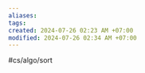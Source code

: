 ```yaml
---
aliases: 
tags: 
created: 2024-07-26 02:23 AM +07:00
modified: 2024-07-26 02:34 AM +07:00
---
```

#cs/algo/sort 